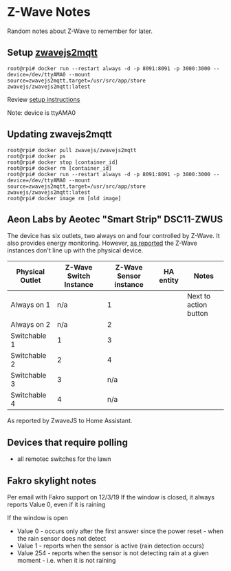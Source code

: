 # Z-Wave Notes

Random notes about Z-Wave to remember for later.

## Setup [zwavejs2mqtt](https://zwave-js.github.io/zwavejs2mqtt)

```console
root@rpi# docker run --restart always -d -p 8091:8091 -p 3000:3000 --device=/dev/ttyAMA0 --mount source=zwavejs2mqtt,target=/usr/src/app/store zwavejs/zwavejs2mqtt:latest
```

Review [setup instructions](https://zwave-js.github.io/zwavejs2mqtt/#/usage/setup)

Note:  device is ttyAMA0

## Updating zwavejs2mqtt

```console
root@rpi# docker pull zwavejs/zwavejs2mqtt
root@rpi# docker ps
root@rpi# docker stop [container_id]
root@rpi# docker rm [container_id]
root@rpi# docker run --restart always -d -p 8091:8091 -p 3000:3000 --device=/dev/ttyAMA0 --mount source=zwavejs2mqtt,target=/usr/src/app/store zwavejs/zwavejs2mqtt:latest
root@rpi# docker image rm [old image]
```

## Aeon Labs by Aeotec "Smart Strip" DSC11-ZWUS
The device has six outlets, two always on and four controlled by Z-Wave.  It also provides energy monitoring.  However, [as reported](https://forum.universal-devices.com/topic/22350-aeon-labs-smart-strip-dsc11-off-by-2-ports-power-consumption/) the Z-Wave instances don't line up with the physical device.

Physical Outlet | Z-Wave Switch Instance | Z-Wave Sensor instance | HA entity | Notes
------------ | - | - | - | -
Always on 1 | n/a | 1 | | Next to action button
Always on 2 | n/a | 2 | |
Switchable 1 | 1 | 3 | |
Switchable 2 | 2 | 4 | |
Switchable 3 | 3 | n/a | |
Switchable 4 | 4 | n/a | |

As reported by ZwaveJS to Home Assistant.

## Devices that require polling
- all remotec switches for the lawn

## Fakro skylight notes

Per email with Fakro support on 12/3/19
If the window is closed, it always reports Value 0, even if it is raining

If the window is open

- Value 0 - occurs only after the first answer since the power reset - when the rain sensor does not detect
- Value 1 - reports when the sensor is active (rain detection occurs)
- Value 254 - reports when the sensor is not detecting rain at a given moment - i.e. when it is not raining
